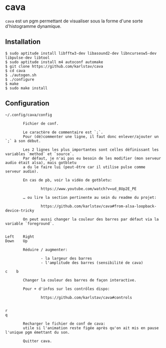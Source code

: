# cava

`cava` est un pgm permettant de visualiser sous la forme d'une sorte d'histogramme dynamique.

## Installation

    $ sudo aptitude install libfftw3-dev libasound2-dev libncursesw5-dev libpulse-dev libtool
    $ sudo aptitude install m4 autoconf automake
    $ git clone https://github.com/karlstav/cava
    $ cd cava
    $ ./autogen.sh
    $ ./configure
    $ make
    $ sudo make install

## Configuration

    ~/.config/cava/config

            Fichier de conf.

            Le caractère de commentaire est `;`.
            Pour (dé)commenter une ligne, il faut donc enlever/ajouter un `;` à son début.

            Les 2 lignes les plus importantes sont celles définissant les variables `method` et `source`.
            Par défaut, je n'ai pas eu besoin de les modifier (mon serveur audio était alsa), mais gotbletu
            a du le faire lui (peut-être car il utilise pulse comme serveur audio).

            En cas de pb, voir la vidéo de gotbletu:

                    https://www.youtube.com/watch?v=ud_8Up2E_PE

            … ou lire la section pertinente au sein du readme du projet:

                    https://github.com/karlstav/cava#from-alsa-loopback-device-tricky

            On peut aussi changer la couleur des barres par défaut via la variable `foreground`.


    Left    Right
    Down    Up

            Réduire / augmenter:

                    - la largeur des barres
                    - l'amplitude des barres (sensibilité de cava)

    c    b

            Changer la couleur des barres de façon interactive.

            Pour + d'infos sur les contrôles dispo:

                    https://github.com/karlstav/cava#controls


    r
    q

            Recharger le fichier de conf de cava:
            utile si l'animation reste figée après qu'on ait mis en pause l'unique pgm émettant du son.

            Quitter cava.

